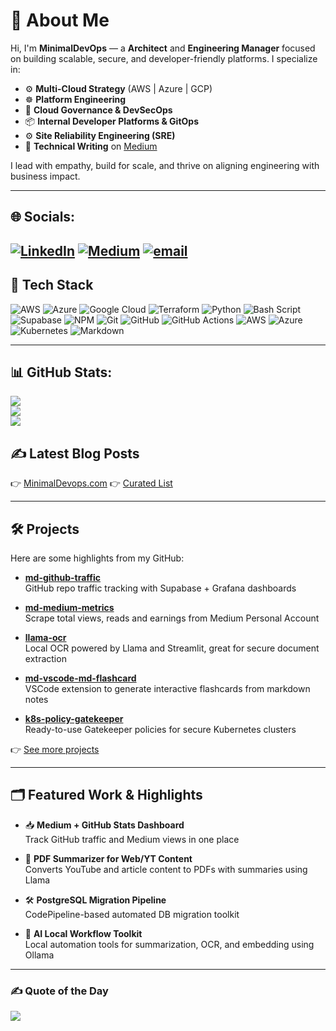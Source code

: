 <!-- GitHub Profile README - MinimalDevOps -->

# 👋 About Me

Hi, I'm **MinimalDevOps** — a **Architect** and **Engineering Manager** focused on building scalable, secure, and developer-friendly platforms. I specialize in:

- ⚙️ **Multi-Cloud Strategy** (AWS | Azure | GCP)
- ☸️ **Platform Engineering**
- 🔐 **Cloud Governance & DevSecOps**
- 📦 **Internal Developer Platforms & GitOps**
- ⚙️ **Site Reliability Engineering (SRE)**
- 📝 **Technical Writing** on [Medium](https://medium.com/@minimaldevops)

I lead with empathy, build for scale, and thrive on aligning engineering with business impact.

---
## 🌐 Socials:
[![LinkedIn](https://img.shields.io/badge/LinkedIn-%230077B5.svg?logo=linkedin&logoColor=white)](https://linkedin.com/in/tapinder-singh) [![Medium](https://img.shields.io/badge/Medium-12100E?logo=medium&logoColor=white)](https://medium.com/@minimaldevops) [![email](https://img.shields.io/badge/Email-D14836?logo=gmail&logoColor=white)](mailto:minimaldevops@gmail.com) 
---

## 🚀 Tech Stack 

![AWS](https://img.shields.io/badge/AWS-%23FF9900.svg?style=for-the-badge&logo=amazon-aws&logoColor=white) ![Azure](https://img.shields.io/badge/azure-%230072C6.svg?style=for-the-badge&logo=microsoftazure&logoColor=white) ![Google Cloud](https://img.shields.io/badge/GoogleCloud-%234285F4.svg?style=for-the-badge&logo=google-cloud&logoColor=white) ![Terraform](https://img.shields.io/badge/terraform-%235835CC.svg?style=for-the-badge&logo=terraform&logoColor=white) ![Python](https://img.shields.io/badge/python-3670A0?style=for-the-badge&logo=python&logoColor=ffdd54) ![Bash Script](https://img.shields.io/badge/bash_script-%23121011.svg?style=for-the-badge&logo=gnu-bash&logoColor=white) ![Supabase](https://img.shields.io/badge/Supabase-3ECF8E?style=for-the-badge&logo=supabase&logoColor=white) ![NPM](https://img.shields.io/badge/NPM-%23CB3837.svg?style=for-the-badge&logo=npm&logoColor=white) ![Git](https://img.shields.io/badge/git-%23F05033.svg?style=for-the-badge&logo=git&logoColor=white) ![GitHub](https://img.shields.io/badge/github-%23121011.svg?style=for-the-badge&logo=github&logoColor=white) ![GitHub Actions](https://img.shields.io/badge/github%20actions-%232671E5.svg?style=for-the-badge&logo=githubactions&logoColor=white) ![AWS](https://img.shields.io/badge/AWS-%23FF9900.svg?style=for-the-badge&logo=amazon-aws&logoColor=white) ![Azure](https://img.shields.io/badge/azure-%230072C6.svg?style=for-the-badge&logo=microsoftazure&logoColor=white) ![Kubernetes](https://img.shields.io/badge/kubernetes-%23326ce5.svg?style=for-the-badge&logo=kubernetes&logoColor=white) ![Markdown](https://img.shields.io/badge/markdown-%23000000.svg?style=for-the-badge&logo=markdown&logoColor=white)

---

## 📊 GitHub Stats:

![](https://github-stats.tapindersingh.click/?username=MinimalDevops&theme=dark&hide_border=false&include_all_commits=true&count_private=true&cache=clear)<br/>
![](https://github-streaks.tapindersingh.click/?user=MinimalDevops&theme=dark&hide_border=false&v=2&cache=clear)<br/>
![](https://github-stats.tapindersingh.click/top-langs/?username=MinimalDevops&theme=dark&hide_border=false&include_all_commits=true&count_private=true&layout=compact)


## ✍️ Latest Blog Posts

👉 [MinimalDevops.com](https://medium.com/@minimaldevops)
👉 [Curated List](https://github.com/MinimalDevops/blogs)

---

## 🛠️ Projects

Here are some highlights from my GitHub:

- **[md-github-traffic](https://github.com/MinimalDevops/md-github-traffic)**  
  GitHub repo traffic tracking with Supabase + Grafana dashboards

- **[md-medium-metrics](https://github.com/MinimalDevops/MD-Medium-Metrics)**  
  Scrape total views, reads and earnings from Medium Personal Account

- **[llama-ocr](https://github.com/MinimalDevops/llama-ocr)**  
  Local OCR powered by Llama and Streamlit, great for secure document extraction

- **[md-vscode-md-flashcard](https://github.com/MinimalDevops/md-vscode-md-flashcard)**  
  VSCode extension to generate interactive flashcards from markdown notes

- **[k8s-policy-gatekeeper](https://github.com/MinimalDevops/k8s-policy-gatekeeper)**  
  Ready-to-use Gatekeeper policies for secure Kubernetes clusters

👉 [See more projects](https://github.com/MinimalDevops?tab=repositories)

---

## 🗂️ Featured Work & Highlights

- 📥 **Medium + GitHub Stats Dashboard**  
  Track GitHub traffic and Medium views in one place

- 📘 **PDF Summarizer for Web/YT Content**  
  Converts YouTube and article content to PDFs with summaries using Llama

- 🛠 **PostgreSQL Migration Pipeline**  
  CodePipeline-based automated DB migration toolkit

- 🧠 **AI Local Workflow Toolkit**  
  Local automation tools for summarization, OCR, and embedding using Ollama

---

### ✍️ Quote of the Day
![](https://quotes-github-readme.vercel.app/api?type=horizontal&theme=radical)

